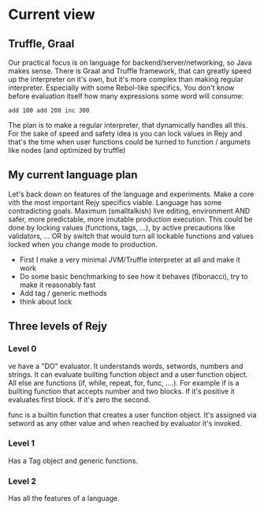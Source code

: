 # Current view

## Truffle, Graal

Our practical focus is on language for backend/server/networking, so Java makes sense. There is Graal and Truffle framework, 
that can greatly speed up the interpreter on it's own, but it's more complex than making regular interpreter. Especially with 
some Rebol-like specifics. You don't know before evaluation itself how many expressions some word will consume:

    add 100 add 200 inc 300
    
The plan is to make a regular interpreter, that dynamically handles all this. For the sake of speed and safety idea is you can
lock values in Rejy and that's the time when user functions could be turned to function / argumets like nodes (and optimized 
by truffle)

## My current language plan

Let's back down on features of the language and experiments. Make a core vith the most important Rejy specifics viable. Language
has some contradicting goals. Maximum (smalltalkish) live editing, environment AND safer, more predictable, more imutable 
production execution. This could be done by locking values (functions, tags, ...), by active precautions like validators, ... OR 
by switch that would turn all lockable functions and values locked when you change mode to production.

 * First I make a very minimal JVM/Truffle interpreter at all and make it work
 * Do some basic benchmarking to see how it behaves (fibonacci), try to make it reasonably fast
 * Add tag / generic methods
 * think about lock 
 
 ## Three levels of Rejy
 
 ### Level 0
 
 ve have a "DO" evaluator. It understands words, setwords, numbers and strings. It can evaluate builting function object and a user
 function object. All else are functions (if, while, repeat, for, func, ....). For example if is a builting function that accepts
 number and two blocks. If it's positive it evaluates first block. If it's zero the second.
 
 func is a builtin function that creates a user function object. It's assigned via setword as any other value and when reached by
 evaluator it's invoked.
 
 ### Level 1
 
 Has a Tag object and generic functions.
 
 ### Level 2
 
 Has all the features of a language.
 
 
